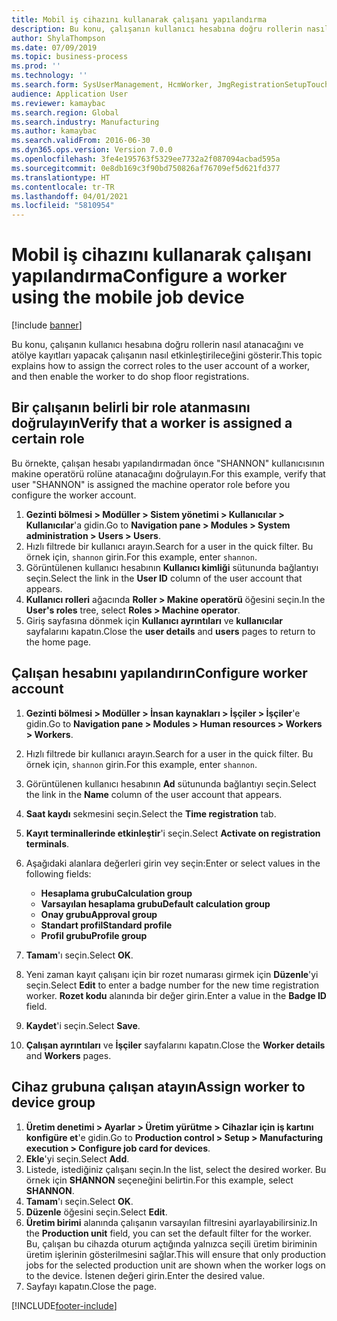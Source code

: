 ```yaml
---
title: Mobil iş cihazını kullanarak çalışanı yapılandırma
description: Bu konu, çalışanın kullanıcı hesabına doğru rollerin nasıl atanacağını ve atölye kayıtları yapacak çalışanın nasıl etkinleştirileceğini gösterir.
author: ShylaThompson
ms.date: 07/09/2019
ms.topic: business-process
ms.prod: ''
ms.technology: ''
ms.search.form: SysUserManagement, HcmWorker, JmgRegistrationSetupTouch, JmgRegistrationSetupAssignUsers
audience: Application User
ms.reviewer: kamaybac
ms.search.region: Global
ms.search.industry: Manufacturing
ms.author: kamaybac
ms.search.validFrom: 2016-06-30
ms.dyn365.ops.version: Version 7.0.0
ms.openlocfilehash: 3fe4e195763f5329ee7732a2f087094acbad595a
ms.sourcegitcommit: 0e8db169c3f90bd750826af76709ef5d621fd377
ms.translationtype: HT
ms.contentlocale: tr-TR
ms.lasthandoff: 04/01/2021
ms.locfileid: "5810954"
---
```

# <a name="configure-a-worker-using-the-mobile-job-device"></a><span data-ttu-id="fe88e-103">Mobil iş cihazını kullanarak çalışanı yapılandırma</span><span class="sxs-lookup"><span data-stu-id="fe88e-103">Configure a worker using the mobile job device</span></span>

[!include [banner](../../includes/banner.md)]

<span data-ttu-id="fe88e-104">Bu konu, çalışanın kullanıcı hesabına doğru rollerin nasıl atanacağını ve atölye kayıtları yapacak çalışanın nasıl etkinleştirileceğini gösterir.</span><span class="sxs-lookup"><span data-stu-id="fe88e-104">This topic explains how to assign the correct roles to the user account of a worker, and then enable the worker to do shop floor registrations.</span></span>

## <a name="verify-that-a-worker-is-assigned-a-certain-role"></a><span data-ttu-id="fe88e-105">Bir çalışanın belirli bir role atanmasını doğrulayın</span><span class="sxs-lookup"><span data-stu-id="fe88e-105">Verify that a worker is assigned a certain role</span></span>

<span data-ttu-id="fe88e-106">Bu örnekte, çalışan hesabı yapılandırmadan önce "SHANNON" kullanıcısının makine operatörü rolüne atanacağını doğrulayın.</span><span class="sxs-lookup"><span data-stu-id="fe88e-106">For this example, verify that user "SHANNON" is assigned the machine operator role before you configure the worker account.</span></span>

1. <span data-ttu-id="fe88e-107">**Gezinti bölmesi > Modüller > Sistem yönetimi > Kullanıcılar > Kullanıcılar**'a gidin.</span><span class="sxs-lookup"><span data-stu-id="fe88e-107">Go to **Navigation pane > Modules > System administration > Users > Users**.</span></span>
2. <span data-ttu-id="fe88e-108">Hızlı filtrede bir kullanıcı arayın.</span><span class="sxs-lookup"><span data-stu-id="fe88e-108">Search for a user in the quick filter.</span></span> <span data-ttu-id="fe88e-109">Bu örnek için, `shannon` girin.</span><span class="sxs-lookup"><span data-stu-id="fe88e-109">For this example, enter `shannon`.</span></span>
3. <span data-ttu-id="fe88e-110">Görüntülenen kullanıcı hesabının **Kullanıcı kimliği** sütununda bağlantıyı seçin.</span><span class="sxs-lookup"><span data-stu-id="fe88e-110">Select the link in the **User ID** column of the user account that appears.</span></span>
4. <span data-ttu-id="fe88e-111">**Kullanıcı rolleri** ağacında **Roller > Makine operatörü** öğesini seçin.</span><span class="sxs-lookup"><span data-stu-id="fe88e-111">In the **User's roles** tree, select **Roles > Machine operator**.</span></span>
5. <span data-ttu-id="fe88e-112">Giriş sayfasına dönmek için **Kullanıcı ayrıntıları** ve **kullanıcılar** sayfalarını kapatın.</span><span class="sxs-lookup"><span data-stu-id="fe88e-112">Close the **user details** and **users** pages to return to the home page.</span></span>

## <a name="configure-worker-account"></a><span data-ttu-id="fe88e-113">Çalışan hesabını yapılandırın</span><span class="sxs-lookup"><span data-stu-id="fe88e-113">Configure worker account</span></span>
1. <span data-ttu-id="fe88e-114">**Gezinti bölmesi > Modüller > İnsan kaynakları > İşçiler > İşçiler**'e gidin.</span><span class="sxs-lookup"><span data-stu-id="fe88e-114">Go to **Navigation pane > Modules > Human resources > Workers > Workers**.</span></span>
2. <span data-ttu-id="fe88e-115">Hızlı filtrede bir kullanıcı arayın.</span><span class="sxs-lookup"><span data-stu-id="fe88e-115">Search for a user in the quick filter.</span></span> <span data-ttu-id="fe88e-116">Bu örnek için, `shannon` girin.</span><span class="sxs-lookup"><span data-stu-id="fe88e-116">For this example, enter `shannon`.</span></span>
3. <span data-ttu-id="fe88e-117">Görüntülenen kullanıcı hesabının **Ad** sütununda bağlantıyı seçin.</span><span class="sxs-lookup"><span data-stu-id="fe88e-117">Select the link in the **Name** column of the user account that appears.</span></span>
4. <span data-ttu-id="fe88e-118">**Saat kaydı** sekmesini seçin.</span><span class="sxs-lookup"><span data-stu-id="fe88e-118">Select the **Time registration** tab.</span></span>
5. <span data-ttu-id="fe88e-119">**Kayıt terminallerinde etkinleştir**'i seçin.</span><span class="sxs-lookup"><span data-stu-id="fe88e-119">Select **Activate on registration terminals**.</span></span>
6. <span data-ttu-id="fe88e-120">Aşağıdaki alanlara değerleri girin vey seçin:</span><span class="sxs-lookup"><span data-stu-id="fe88e-120">Enter or select values in the following fields:</span></span>  

    - <span data-ttu-id="fe88e-121">**Hesaplama grubu**</span><span class="sxs-lookup"><span data-stu-id="fe88e-121">**Calculation group**</span></span>  
    - <span data-ttu-id="fe88e-122">**Varsayılan hesaplama grubu**</span><span class="sxs-lookup"><span data-stu-id="fe88e-122">**Default calculation group**</span></span>  
    - <span data-ttu-id="fe88e-123">**Onay grubu**</span><span class="sxs-lookup"><span data-stu-id="fe88e-123">**Approval group**</span></span>  
    - <span data-ttu-id="fe88e-124">**Standart profil**</span><span class="sxs-lookup"><span data-stu-id="fe88e-124">**Standard profile**</span></span>  
    - <span data-ttu-id="fe88e-125">**Profil grubu**</span><span class="sxs-lookup"><span data-stu-id="fe88e-125">**Profile group**</span></span>  

7. <span data-ttu-id="fe88e-126">**Tamam**'ı seçin.</span><span class="sxs-lookup"><span data-stu-id="fe88e-126">Select **OK**.</span></span>
8. <span data-ttu-id="fe88e-127">Yeni zaman kayıt çalışanı için bir rozet numarası girmek için **Düzenle**'yi seçin.</span><span class="sxs-lookup"><span data-stu-id="fe88e-127">Select **Edit** to enter a badge number for the new time registration worker.</span></span> <span data-ttu-id="fe88e-128">**Rozet kodu** alanında bir değer girin.</span><span class="sxs-lookup"><span data-stu-id="fe88e-128">Enter a value in the **Badge ID** field.</span></span>
9. <span data-ttu-id="fe88e-129">**Kaydet**'i seçin.</span><span class="sxs-lookup"><span data-stu-id="fe88e-129">Select **Save**.</span></span>
10. <span data-ttu-id="fe88e-130">**Çalışan ayrıntıları** ve **İşçiler** sayfalarını kapatın.</span><span class="sxs-lookup"><span data-stu-id="fe88e-130">Close the **Worker details** and **Workers** pages.</span></span>

## <a name="assign-worker-to-device-group"></a><span data-ttu-id="fe88e-131">Cihaz grubuna çalışan atayın</span><span class="sxs-lookup"><span data-stu-id="fe88e-131">Assign worker to device group</span></span>
1. <span data-ttu-id="fe88e-132">**Üretim denetimi > Ayarlar > Üretim yürütme > Cihazlar için iş kartını konfigüre et**'e gidin.</span><span class="sxs-lookup"><span data-stu-id="fe88e-132">Go to **Production control > Setup > Manufacturing execution > Configure job card for devices**.</span></span>
2. <span data-ttu-id="fe88e-133">**Ekle**'yi seçin.</span><span class="sxs-lookup"><span data-stu-id="fe88e-133">Select **Add**.</span></span>
3. <span data-ttu-id="fe88e-134">Listede, istediğiniz çalışanı seçin.</span><span class="sxs-lookup"><span data-stu-id="fe88e-134">In the list, select the desired worker.</span></span> <span data-ttu-id="fe88e-135">Bu örnek için **SHANNON** seçeneğini belirtin.</span><span class="sxs-lookup"><span data-stu-id="fe88e-135">For this example, select **SHANNON**.</span></span>
4. <span data-ttu-id="fe88e-136">**Tamam**'ı seçin.</span><span class="sxs-lookup"><span data-stu-id="fe88e-136">Select **OK**.</span></span>
5. <span data-ttu-id="fe88e-137">**Düzenle** öğesini seçin.</span><span class="sxs-lookup"><span data-stu-id="fe88e-137">Select **Edit**.</span></span>
6. <span data-ttu-id="fe88e-138">**Üretim birimi** alanında çalışanın varsayılan filtresini ayarlayabilirsiniz.</span><span class="sxs-lookup"><span data-stu-id="fe88e-138">In the **Production unit** field, you can set the default filter for the worker.</span></span> <span data-ttu-id="fe88e-139">Bu, çalışan bu cihazda oturum açtığında yalnızca seçili üretim biriminin üretim işlerinin gösterilmesini sağlar.</span><span class="sxs-lookup"><span data-stu-id="fe88e-139">This will ensure that only production jobs for the selected production unit are shown when the worker logs on to the device.</span></span> <span data-ttu-id="fe88e-140">İstenen değeri girin.</span><span class="sxs-lookup"><span data-stu-id="fe88e-140">Enter the desired value.</span></span>
7. <span data-ttu-id="fe88e-141">Sayfayı kapatın.</span><span class="sxs-lookup"><span data-stu-id="fe88e-141">Close the page.</span></span>



[!INCLUDE[footer-include](../../../includes/footer-banner.md)]